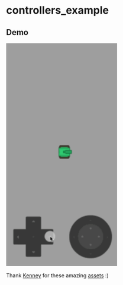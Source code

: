 # controllers_example
Demo
----
<img src="demo.gif" width="300" />

Thank [Kenney](https://kenney.nl/) for these amazing [assets](https://kenney.nl/assets) :)
